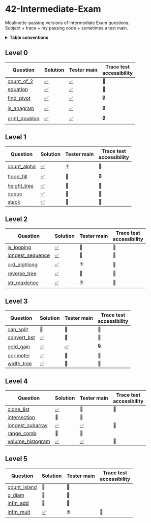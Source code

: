 # 42-Intermediate-Exam
Moulinette-passing versions of Intermediate Exam questions.<br>Subject + trace + my passing code + sometimes a test main.

<details><summary><b>Table conventions</b></summary>

Trace test accessibility refers to, "When I look at the trace for this question, can I tell what the tests are?"
* :open_file_folder: means yes—the tests are accessible.
* :lock: means no—the tests are locked away in files. It might look something like:
```
= Test 1 ===================================================
$> ./3sdnrgu2oip0738azjrotz8n test_correct_a_00.txt test_correct_b_00.txt
$> diff -U 3 user_output_test1 test1.output | cat -e
```
* :crystal_ball: means the traces show _something_, but not enough to recreate the test ourselves. This is particularly common among questions that take structs as input.
</details>

## Level 0
| Question | Solution | Tester main | Trace test<br>accessibility
| -------- | -------- | ----------- | ------------------------
| [count_of_2](./0-count_of_2)       | [:white_check_mark:](./0-count_of_2/mine)    | [:white_check_mark:](./0-count_of_2/tester)    | :open_file_folder:
| [equation](./0-equation)           | [:white_check_mark:](./0-equation/mine)      | [:white_check_mark:](./0-equation/tester)      | :open_file_folder:
| [find_pivot](./0-find_pivot)       | [:white_check_mark:](./0-find_pivot/mine)    | [:white_check_mark:](./0-find_pivot/tester)    | :lock:
| [is_anagram](./0-is_anagram)       | [:white_check_mark:](./0-is_anagram/mine)    | [:white_check_mark:](./0-is_anagram/tester)    | :lock:
| [print_doublon](./0-print_doublon) | [:white_check_mark:](./0-print_doublon/mine) | [:white_check_mark:](./0-print_doublon/tester) | :lock:

## Level 1
| Question | Solution | Tester main | Trace test<br>accessibility
| -------- | -------- | ----------- | ------------------------
| [count_alpha](./1-count_alpha) | [:white_check_mark:](./1-count_alpha/mine) | [:eight_spoked_asterisk:](./1-count_alpha/tester) | :open_file_folder:
| [flood_fill](./1-flood_fill)   | [:white_check_mark:](./1-flood_fill/mine)  | :no_entry_sign:                                   | :lock:
| [height_tree](./1-height_tree) | [:white_check_mark:](./1-height_tree/mine) | :no_entry_sign:                                   | :crystal_ball:
| [queue](./1-queue)             | [:white_check_mark:](./1-queue/mine)       | :no_entry_sign:                                   | :crystal_ball:
| [stack](./1-stack)             | [:white_check_mark:](./1-stack/mine)       | :no_entry_sign:                                   | :crystal_ball:

## Level 2
| Question | Solution | Tester main | Trace test<br>accessibility
| -------- | -------- | ----------- | ------------------------
| [is_looping](./2-is_looping)             | [:white_check_mark:](./2-is_looping/mine)       | :no_entry_sign:                                    | :crystal_ball:
| [longest_sequence](./2-longest_sequence) | [:white_check_mark:](./2-longest_sequence/mine) | :no_entry_sign:                                    | :crystal_ball:
| [ord_alphlong](./2-ord_alphlong)         | [:white_check_mark:](./2-ord_alphlong/mine)     | [:eight_spoked_asterisk:](./2-ord_alphlong/tester) | :open_file_folder:
| [reverse_tree](./2-reverse_tree)         | [:white_check_mark:](./2-reverse_tree/mine)     | :no_entry_sign:                                    | :crystal_ball:
| [str_maxlenoc](./2-str_maxlenoc)         | [:white_check_mark:](./2-str_maxlenoc/mine)     | [:eight_spoked_asterisk:](./2-str_maxlenoc/tester) | :open_file_folder:

## Level 3
| Question | Solution | Tester main | Trace test<br>accessibility
| -------- | -------- | ----------- | ------------------------
| [can_split](./3-can_split)     | :no_entry_sign:                            | :no_entry_sign:                            | :crystal_ball:
| [convert_bst](./3-convert_bst) | [:white_check_mark:](./3-convert_bst/mine) | :no_entry_sign:                            | :crystal_ball:
| [gold_gain](./3-gold_gain)     | [:white_check_mark:](./3-gold_gain/mine)   | [:white_check_mark:](./3-gold_gain/tester) | :lock:
| [perimeter](./3-perimeter)     | [:white_check_mark:](./3-perimeter/mine)   | :no_entry_sign:                            | :crystal_ball:
| [width_tree](./3-width_tree)   | [:white_check_mark:](./3-width_tree/mine)  | :no_entry_sign:                            | :crystal_ball:

## Level 4
| Question | Solution | Tester main | Trace test<br>accessibility
| -------- | -------- | ----------- | ------------------------
| [clone_list](./4-clone_list)             | [:white_check_mark:](./4-clone_list/mine)       | :no_entry_sign:                                   | :crystal_ball:
| [intersection](./4-intersection)         | :no_entry_sign:                                 | :no_entry_sign:
| [longest_subarray](./4-longest_subarray) | [:white_check_mark:](./4-longest_subarray/mine) | [:white_check_mark:](./4-longest_subarray/tester) | :open_file_folder:
| [range_comb](./4-range_comb)             | :no_entry_sign:                                 | :no_entry_sign:
| [volume_histogram](./4-volume_histogram) | [:white_check_mark:](./4-volume_histogram/mine) | [:white_check_mark:](./4-volume_histogram/tester) | :open_file_folder:

## Level 5
| Question | Solution | Tester main | Trace test<br>accessibility
| -------- | -------- | ----------- | ------------------------
| [count_island](./5-count_island) | :no_entry_sign:                           | :no_entry_sign:
| [g_diam](./5-g_diam)             | :no_entry_sign:                           | :no_entry_sign:
| [infin_add](./5-infin_add)       | :no_entry_sign:                           | :no_entry_sign:
| [infin_mult](./5-infin_mult)     | [:white_check_mark:](./5-infin_mult/mine) | [:eight_spoked_asterisk:](./5-infin_mult/tester) | :open_file_folder:
